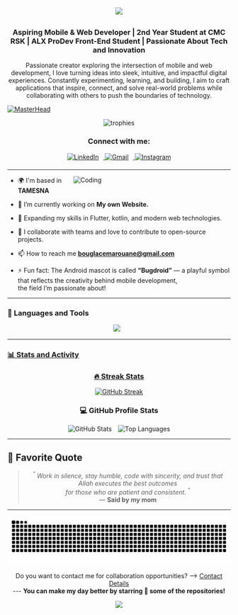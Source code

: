 <h1 align="center">
    <img src="https://readme-typing-svg.herokuapp.com/?font=Righteous&size=35&color=7611F7&center=true&vCenter=true&width=500&height=70&duration=4000&pause=1000&lines=👋+Hey+Visitor!;+I'm+Marouane+Bouglace;+Welcome+to+my+GitHub+account;"/>
</h1>

<!-- <div align="center">
  <img src="https://profile-counter.glitch.me/BouglaceMarouane/count.svg" />
</div> -->

<h3 align="center">Aspiring Mobile & Web Developer | 2nd Year Student at CMC RSK | ALX ProDev Front-End Student | Passionate About Tech and Innovation</h3>

<p align="center">Passionate creator exploring the intersection of mobile and web development, I love turning ideas into sleek, intuitive, and impactful digital experiences. Constantly experimenting, learning, and building, I aim to craft applications that inspire, connect, and solve real-world problems while collaborating with others to push the boundaries of technology.</p>

[![MasterHead](https://github.com/user-attachments/assets/1146ab68-d416-494f-9d41-5d1d99f39397)](https://BouglaceMarouane.io)

<p align="center">
  <img src="https://github-profile-trophy.screw-hand.vercel.app/?username=BouglaceMarouane&theme=dracula&no-frame=true&column=8&margin-w=8&title=Stars,Repositories,Commits,Followers,PullRequest,Reviews,MultiLanguage,Issues&wantAll=true" alt="trophies"/>
</p>

<h3 align="center">Connect with me:</h3>
<div align="center" style="margin-bottom: 20px;">
  <a href="https://www.linkedin.com/in/marouane-bouglace/" target="_blank" >
    <img src="https://cdn-icons-png.freepik.com/256/2335/2335321.png?ga=GA1.1.361340327.1735012906" width="52" height="52" style="margin-right: 10px;" alt="LinkedIn" />
  </a>
  <a href="mailto:bouglacemarouane@gmail.com" target="_blank" >
    <img src="https://cdn-icons-png.freepik.com/256/2335/2335296.png?ga=GA1.1.361340327.1735012906" width="52" height="52" style="margin-right: 10px;" alt="Gmail"/>
  </a>
  <a href="https://www.instagram.com/marwane.2x/" target="_blank">
    <img src="https://cdn-icons-png.freepik.com/256/2335/2335273.png?ga=GA1.1.361340327.1735012906" width="52" height="52" alt="Instagram" />
  </a>
</div>

---

<p>
    <img align="right" alt="Coding" width="355"  style="margin-bottom: 20px;"  src="https://user-images.githubusercontent.com/74038190/212748830-4c709398-a386-4761-84d7-9e10b98fbe6e.gif">
</p>

<!--<p align="left">
    <a>
        <img src="https://img.shields.io/github/stars/bouglacemarouane" alt="bouglacemarouane" />
    </a>
</p>-->

- 🌍 I'm based in **TAMESNA**

- 🔭 I’m currently working on **My own Website.**

- 🌱 Expanding my skills in Flutter, kotlin, and modern web technologies.

- 👯 I collaborate with teams and love to contribute to open-source projects.

- 📫 How to reach me **bouglacemarouane@gmail.com**
  
- ⚡ Fun fact: The Android mascot is called **“Bugdroid”** — a playful symbol that reflects the creativity behind mobile development,<br> the field I’m passionate about!

---

  <h3>🧰 Languages and Tools</h3>
  <p align="center" style="padding-right:10px">
    <a href="https://skillicons.dev">
    <img src="https://skillicons.dev/icons?i=html,css,bootstrap,js,py,qt,flask,sqlite,php,mysql,git,npm,github,linux,windows,androidstudio,dart,flutter,kotlin,figma,firebase,anaconda,sublime,vscode,visualstudio,pycharm,&theme=dark&perline=12"\>
  </p>
      
---

### 📊 Stats and Activity

<h3 align="center">🔥 Streak Stats</h3>
  
  <p align="center">
  <img src="https://streak-stats.demolab.com?user=BouglaceMarouane&theme=dracula&hide_border=false&background=1F222E&ring=F85D7F&fire=F85D7F&currStreakLabel=F8D866" width="450" alt="GitHub Streak"/>
    </a>
  </p>

<h3 align="center">💻 GitHub Profile Stats</h3>

<p align="center">
  <img src="https://github-readme-stats.vercel.app/api?username=BouglaceMarouane&show_icons=true&include_all_commits=true&count_private=true&theme=dracula&bg_color=1F222E&title_color=F85D7F&icon_color=F8D866" width="430" style="margin-right: 10px;" alt="GitHub Stats" />

  <img src="https://github-readme-stats.vercel.app/api/top-langs/?username=BouglaceMarouane&layout=compact&langs_count=6&theme=dracula&bg_color=1F222E&title_color=F85D7F&icon_color=F8D866" width="328" alt="Top Languages" />
</p>

---

## 📖 Favorite Quote

<div align="center">

> <sup>“</sup> <em>Work in silence, stay humble, code with sincerity, and trust that Allah executes the best outcomes<br> for those who are patient and consistent.</em> <sup>”</sup>  
> — <strong>Said by my mom</strong>

</div>

---

<p align="center">
    <img src="https://raw.githubusercontent.com/BouglaceMarouane/BouglaceMarouane/output/snake.svg" alt="Snake animation" />
</p>

<div align="center">
   <p>Do you want to contact me for collaboration opportunities? ⟶ 
      <a href="mailto:bouglacemarouane@gmail.com" target="_blank">Contact Details</a><br>
       ---
      <b>You can make my day better by starring 🌟 some of the repositories!</b>
   </p>
</div>

<p align="center">
  <img src="https://capsule-render.vercel.app/api?type=waving&color=gradient&height=60&section=footer"/>
</p>
<br/>
